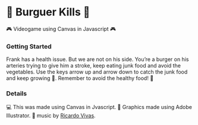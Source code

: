 :hamburger: Burguer Kills :hamburger:
=============
 :video_game: Videogame using Canvas in Javascript :video_game:

### Getting Started
Frank has a health issue. But we are not on his side. 
You’re a burger on his arteries trying to give him a stroke, keep eating junk food and avoid the vegetables.
Use the keys arrow up and arrow down to catch the junk food and keep growing :fries:. Remember to avoid the healthy food! :apple:


### Details
:computer: This was made using Canvas in Jvascript.
:space_invader: Graphics made using Adobe Illustrator.
:musical_note: music by [Ricardo Vivas](https://www.instagram.com/vivaricardo/). 

